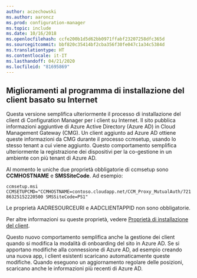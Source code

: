 ```yaml
---
author: aczechowski
ms.author: aaroncz
ms.prod: configuration-manager
ms.topic: include
ms.date: 10/16/2018
ms.openlocfilehash: ccfe200b1d5d62bb0971ffabf23207258dfc365d
ms.sourcegitcommit: bbf820c35414bf2cba356f30fe047c1a34c5384d
ms.translationtype: HT
ms.contentlocale: it-IT
ms.lasthandoff: 04/21/2020
ms.locfileid: "81695869"
---
```

## <a name="improvements-to-internet-based-client-setup"></a><a name="bkmk_cmg"></a> Miglioramenti al programma di installazione del client basato su Internet
<!--1359181-->

Questa versione semplifica ulteriormente il processo di installazione del client di Configuration Manager per i client su Internet. Il sito pubblica informazioni aggiuntive di Azure Active Directory (Azure AD) in Cloud Management Gateway (CMG). Un client aggiunto ad Azure AD ottiene queste informazioni da CMG durante il processo ccmsetup, usando lo stesso tenant a cui viene aggiunto. Questo comportamento semplifica ulteriormente la registrazione dei dispositivi per la co-gestione in un ambiente con più tenant di Azure AD. 

Al momento le uniche due proprietà obbligatorie di ccmsetup sono **CCMHOSTNAME** e **SMSSiteCode**. Ad esempio:

`ccmsetup.msi CCMSETUPCMD="CCMHOSTNAME=contoso.cloudapp.net/CCM_Proxy_MutualAuth/72186325152220500 SMSSiteCode=PS1"`

Le proprietà AADRESOURCEURI e AADCLIENTAPPID non sono obbligatorie.

Per altre informazioni su queste proprietà, vedere [Proprietà di installazione del client](../../../clients/deploy/about-client-installation-properties.md).

Questo nuovo comportamento semplifica anche la gestione dei client quando si modifica la modalità di onboarding del sito in Azure AD. Se si apportano modifiche alla connessione di Azure AD, ad esempio creando una nuova app, i client esistenti scaricano automaticamente queste modifiche. Quando eseguono un aggiornamento regolare delle posizioni, scaricano anche le informazioni più recenti di Azure AD.


